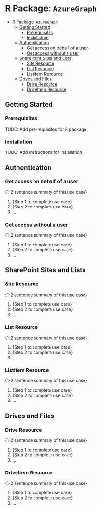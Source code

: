 # R Package: `AzureGraph`

<!-- TOC -->

- [R Package: `AzureGraph`](#r-package-azuregraph)
  - [Getting Started](#getting-started)
    - [Prerequisites](#prerequisites)
    - [Installation](#installation)
  - [Authentication](#authentication)
    - [Get access on behalf of a user](#get-access-on-behalf-of-a-user)
    - [Get access without a user](#get-access-without-a-user)
  - [SharePoint Sites and Lists](#sharepoint-sites-and-lists)
    - [Site Resource](#site-resource)
    - [List Resource](#list-resource)
    - [ListItem Resource](#listitem-resource)
  - [Drives and Files](#drives-and-files)
    - [Drive Resource](#drive-resource)
    - [DriveItem Resource](#driveitem-resource)

<!-- /TOC -->

## Getting Started

### Prerequisites

TODO: Add pre-requisites for R package

### Installation

TODO: Add instructions for installation

## Authentication

### Get access on behalf of a user

{1-2 sentence summary of this use case}

1. {Step 1 to complete use case}
1. {Step 2 to complete use case}
1. ... <!-- number of steps and use cases may vary -->

### Get access without a user

{1-2 sentence summary of this use case}

1. {Step 1 to complete use case}
1. {Step 2 to complete use case}
1. ... <!-- number of steps and use cases may vary -->

## SharePoint Sites and Lists

### Site Resource

{1-2 sentence summary of this use case}

1. {Step 1 to complete use case}
1. {Step 2 to complete use case}
1. ... <!-- number of steps and use cases may vary -->

### List Resource

{1-2 sentence summary of this use case}

1. {Step 1 to complete use case}
1. {Step 2 to complete use case}
1. ... <!-- number of steps and use cases may vary -->

### ListItem Resource

{1-2 sentence summary of this use case}

1. {Step 1 to complete use case}
1. {Step 2 to complete use case}
1. ... <!-- number of steps and use cases may vary -->

## Drives and Files

### Drive Resource

{1-2 sentence summary of this use case}

1. {Step 1 to complete use case}
1. {Step 2 to complete use case}
1. ... <!-- number of steps and use cases may vary -->

### DriveItem Resource

{1-2 sentence summary of this use case}

1. {Step 1 to complete use case}
1. {Step 2 to complete use case}
1. ... <!-- number of steps and use cases may vary -->
